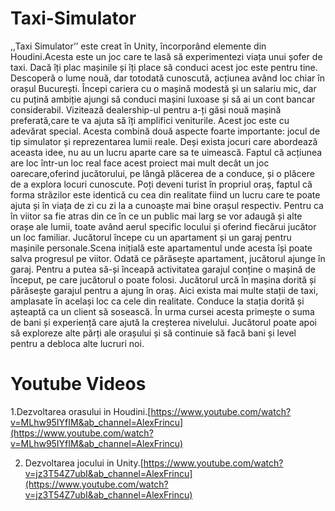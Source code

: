 # Taxi-Simulator

,,Taxi Simulator’’ este creat în Unity, încorporând elemente din Houdini.Acesta este un joc care te lasă să experimentezi viața unui șofer de taxi. Dacă îți plac mașinile și îți place să conduci  acest joc este pentru tine. Descoperă o lume nouă, dar totodată cunoscută, acțiunea având loc chiar în orașul București. Începi cariera cu o mașină modestă și un salariu mic, dar cu puțină ambiție ajungi să conduci mașini luxoase și să ai un cont bancar considerabil. Vizitează dealership-ul pentru a-ți găsi nouă mașină preferată,care te va ajuta să îți amplifici veniturile.
   Acest joc este cu adevărat special. Acesta combină două aspecte foarte importante: jocul de tip simulator și reprezentarea lumii reale. Deși exista jocuri care abordează aceasta idee, nu au un lucru aparte care sa te uimească. Faptul că acțiunea are loc într-un loc real face acest proiect mai mult decât un joc oarecare,oferind jucătorului, pe lângă plăcerea  de a conduce, și o plăcere de a explora locuri cunoscute. Poți deveni turist în propriul oraș, faptul că forma străzilor este identică cu cea din realitate fiind un lucru care te poate ajuta și în viața de zi cu zi la a cunoaște mai bine orașul respectiv. Pentru ca în viitor sa fie atras din ce în ce un public mai larg se vor adaugă și alte orașe ale lumii, toate având aerul specific locului și  oferind fiecărui jucător un loc familiar.
   Jucătorul începe cu un apartament și un garaj pentru mașinile personale.Scena inițială este apartamentul unde acesta își poate salva progresul pe viitor. Odată ce părăsește apartament, jucătorul ajunge în garaj. Pentru a putea să-și înceapă activitatea garajul conține o mașină de început, pe care jucătorul o poate folosi.  Jucătorul urcă în mașina dorită și  părăsește garajul pentru a ajung în oraș. Aici exista mai multe stații  de taxi, amplasate în același loc ca cele din realitate. Conduce la stația dorită și așteaptă ca un client să sosească.  În urma cursei acesta primește o suma de bani și experiență care ajută la creșterea nivelului. Jucătorul poate apoi să exploreze alte părți ale orașului și să continuie să facă bani și level pentru a debloca alte lucruri noi.
   
  # Youtube Videos
   
1.Dezvoltarea orasului in Houdini.[https://www.youtube.com/watch?v=MLhw95IYfIM&ab_channel=AlexFrincu](https://www.youtube.com/watch?v=MLhw95IYfIM&ab_channel=AlexFrincu)

2. Dezvoltarea jocului in Unity.[https://www.youtube.com/watch?v=jz3T54Z7ubI&ab_channel=AlexFrincu](https://www.youtube.com/watch?v=jz3T54Z7ubI&ab_channel=AlexFrincu)
